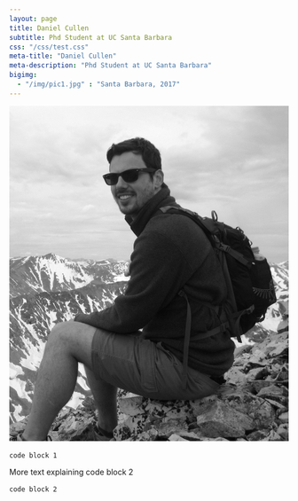```yaml
---
layout: page
title: Daniel Cullen
subtitle: Phd Student at UC Santa Barbara
css: "/css/test.css"
meta-title: "Daniel Cullen"
meta-description: "Phd Student at UC Santa Barbara"
bigimg:
  - "/img/pic1.jpg" : "Santa Barbara, 2017"
---
```


<div class="begin-examples"></div>
<img src="/img/dcullen2.jpg" />

```
code block 1
```

More text explaining code block 2

```
code block 2
```
<div class="end-examples"></div>
